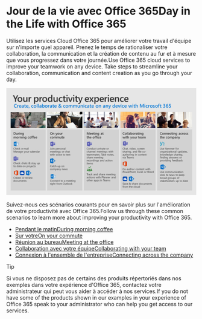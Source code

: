 # <a name="day-in-the-life-with-office-365"></a><span data-ttu-id="91d34-101">Jour de la vie avec Office 365</span><span class="sxs-lookup"><span data-stu-id="91d34-101">Day in the Life with Office 365</span></span>

<span data-ttu-id="91d34-p101">Utilisez les services Cloud Office 365 pour améliorer votre travail d'équipe sur n'importe quel appareil.  Prenez le temps de rationaliser votre collaboration, la communication et la création de contenu au fur et à mesure que vous progressez dans votre journée.</span><span class="sxs-lookup"><span data-stu-id="91d34-p101">Use Office 365 cloud services to improve your teamwork on any device.  Take steps to streamline your collaboration, communication and content creation as you go through your day.</span></span>  

![Jour de la vie visuelle](media/m365day.png)

<span data-ttu-id="91d34-105">Suivez-nous ces scénarios courants pour en savoir plus sur l'amélioration de votre productivité avec Office 365.</span><span class="sxs-lookup"><span data-stu-id="91d34-105">Follow us through these common scenarios to learn more about improving your productivity with Office 365.</span></span>

- [<span data-ttu-id="91d34-106">Pendant le matin</span><span class="sxs-lookup"><span data-stu-id="91d34-106">During morning coffee</span></span>](ditl_coffee.md)
- [<span data-ttu-id="91d34-107">Sur votre</span><span class="sxs-lookup"><span data-stu-id="91d34-107">On your commute</span></span>](ditl_commute.md)
- [<span data-ttu-id="91d34-108">Réunion au bureau</span><span class="sxs-lookup"><span data-stu-id="91d34-108">Meeting at the office</span></span>](ditl_meeting.md)
- [<span data-ttu-id="91d34-109">Collaboration avec votre équipe</span><span class="sxs-lookup"><span data-stu-id="91d34-109">Collaborating with your team</span></span>](ditl_collab.md)
- [<span data-ttu-id="91d34-110">Connexion à l'ensemble de l'entreprise</span><span class="sxs-lookup"><span data-stu-id="91d34-110">Connecting across the company</span></span>](ditl_connect.md)

> [!TIP]
> <span data-ttu-id="91d34-111">Si vous ne disposez pas de certains des produits répertoriés dans nos exemples dans votre expérience d'Office 365, contactez votre administrateur qui peut vous aider à accéder à nos services.</span><span class="sxs-lookup"><span data-stu-id="91d34-111">If you do not have some of the products shown in our examples in your experience of Office 365 speak to your administrator who can help you get access to our services.</span></span> 